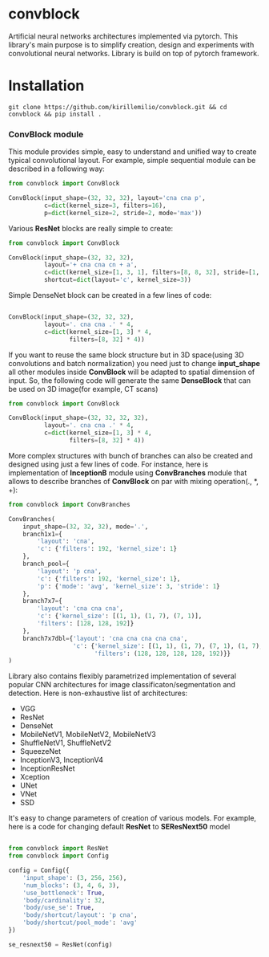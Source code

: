 # convblock
Artificial neural networks architectures implemented via pytorch. This library's main purpose is to simplify creation, design and experiments with convolutional neural networks. Library is build on top of pytorch framework.

# Installation
```git clone https://github.com/kirillemilio/convblock.git && cd convblock && pip install .```

### ConvBlock module
This module provides simple, easy to understand and unified way to create typical convolutional layout. For example, simple sequential module can be described in a following way:

```python 
from convblock import ConvBlock

ConvBlock(input_shape=(32, 32, 32), layout='cna cna p',
          c=dict(kernel_size=3, filters=16), 
          p=dict(kernel_size=2, stride=2, mode='max'))

```

Various **ResNet** blocks are really simple to create:


```python
from convblock import ConvBlock

ConvBlock(input_shape=(32, 32, 32),
          layout='+ cna cna cn + a',
          c=dict(kernel_size=[1, 3, 1], filters=[8, 8, 32], stride=[1, 2, 1]),
          shortcut=dict(layout='c', kernel_size=3))
```

Simple DenseNet block can be created in a few lines of code:

```python

ConvBlock(input_shape=(32, 32, 32),
          layout='. cna cna .' * 4,
          c=dict(kernel_size=[1, 3] * 4,
                 filters=[8, 32] * 4))

```

If you want to reuse the same block structure but in 3D space(using 3D convolutions and batch normalization) you need just to change **input_shape** all other modules inside **ConvBlock** will be adapted to spatial dimension of input. So, the following code will generate the same **DenseBlock** that can be used on 3D image(for example, CT scans)

```python
from convblock import ConvBlock

ConvBlock(input_shape=(32, 32, 32, 32),
          layout='. cna cna .' * 4,
          c=dict(kernel_size=[1, 3] * 4,
                 filters=[8, 32] * 4))

```


More complex structures with bunch of branches can also be created and designed using just a few lines of code. For instance, here is implementation of **InceptionB** module using **ConvBranches** module that allows to describe branches of **ConvBlock** on par with mixing operation(., *, +):
```python
from convblock import ConvBranches

ConvBranches(
    input_shape=(32, 32, 32), mode='.',
    branch1x1={
        'layout': 'cna',
        'c': {'filters': 192, 'kernel_size': 1}
    },
    branch_pool={
        'layout': 'p cna',
        'c': {'filters': 192, 'kernel_size': 1},
        'p': {'mode': 'avg', 'kernel_size': 3, 'stride': 1}
    },
    branch7x7={
        'layout': 'cna cna cna',
        'c': {'kernel_size': [(1, 1), (1, 7), (7, 1)],
        'filters': [128, 128, 192]}
    },
    branch7x7dbl={'layout': 'cna cna cna cna cna',
                  'c': {'kernel_size': [(1, 1), (1, 7), (7, 1), (1, 7), (7, 1)],
                        'filters': (128, 128, 128, 128, 192)}}
)
```

Library also contains flexibly parametrized implementation of several popular CNN architectures for image classificaton/segmentation and detection. Here is non-exhaustive list of architectures:
- VGG
- ResNet
- DenseNet
- MobileNetV1, MobileNetV2, MobileNetV3
- ShuffleNetV1, ShuffleNetV2
- SqueezeNet
- InceptionV3, InceptionV4
- InceptionResNet
- Xception
- UNet
- VNet
- SSD


It's easy to change parameters of creation of various models. For example, here is a code for changing default **ResNet** to **SEResNext50** model
```python

from convblock import ResNet
from convblock import Config

config = Config({
    'input_shape': (3, 256, 256),
    'num_blocks': (3, 4, 6, 3),
    'use_bottleneck': True,
    'body/cardinality': 32,
    'body/use_se': True,
    'body/shortcut/layout': 'p cna',
    'body/shortcut/pool_mode': 'avg'
})

se_resnext50 = ResNet(config)

```